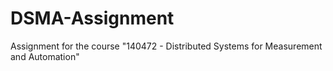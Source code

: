 # DSMA-Assignment
Assignment for the course "140472 - Distributed Systems for Measurement and Automation"
